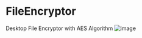 # FileEncryptor
Desktop File Encryptor with AES Algorithm
![image](https://user-images.githubusercontent.com/6220899/212561735-8ea36067-fec4-414b-b952-b66a0bba7b63.png)
